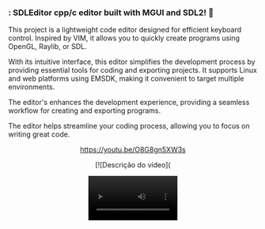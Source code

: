 ### : SDLEditor cpp/c editor built with MGUI and SDL2!  👀 <br>

This project is a lightweight code editor designed for efficient keyboard control. Inspired by VIM, it allows you to quickly create programs using OpenGL, Raylib, or SDL.

With its intuitive interface, this editor simplifies the development process by providing essential tools for coding and exporting projects. It supports Linux and web platforms using EMSDK, making it convenient to target multiple environments.

The editor's  enhances the development experience, providing a seamless workflow for creating and exporting programs. 

The editor helps  streamline your coding process, allowing you to focus on writing great code.
<div id="raw" align="center">

https://youtu.be/O8G8gn5XW3s

[![Descrição do vídeo]([](https://youtu.be/O8G8gn5XW3s)

<video src='https://youtu.be/O8G8gn5XW3s' width=180/>
  
  </div>
